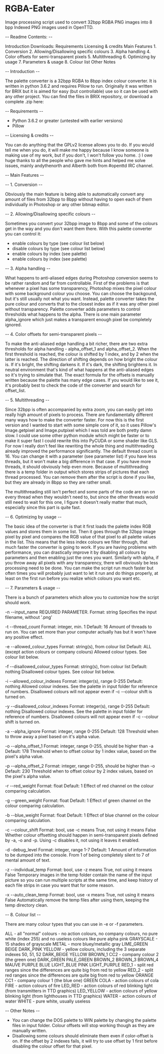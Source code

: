 # RGBA-Eater
Image processing script used to convert 32bpp RGBA PNG images into 8 bpp Indexed PNG images used in OpenTTD.

-- Readme Contents: --
  
  Introduction
  Downloads:
      Requirements
  Licensing & credits
  Main Features
      1. Conversion
      2. Allowing/Disallowing specific colours
      3. Alpha handling
      4. Color offsets for semi-transparent pixels
      5. Multithreading
      6. Optimizing by usage
      7. Parameters & usage
      8. Colour list
  Other Notes

-- Introduction --

The palette converter is a 32bpp RGBA to 8bpp index colour converter. It is written in python 3.6.2 and requires Pillow to run. Originally it was written for BRIX but it is aimed for easy (but controllable) use so it can be used with any other project. You can find the files in BRIX repository, or download a complete .zip here:

-- Requirements --

- Python 3.6.2 or greater (untested with earlier versions)
- Pillow

-- Licensing & credits --

You can do anything that the GPLv2 license allows you to do. If you would tell me when you do, it will make me happy because I know someone is making use of my work, but if you don't, I won't follow you home. :)
I owe huge thanks to all the people who gave me hints and helped me solve issues, mainly andythenorth and Alberth both from #openttd IRC channel.

-- Main Features --

-- 1. Conversion --

Obviously the main feature is being able to automatically convert any amount of files from 32bpp to 8bpp without having to open each of them individually in Photoshop or any other bitmap editor.

-- 2. Allowing/Disallowing specific colours --

Sometimes you convert your 32bpp image to 8bpp and some of the colours get in the way and you don't want them there. With this palette converter you can control it:
- enable colours by type (see colour list below)
- disable colours by type (see colour list below)
- enable colours by index (see palette)
- enable colours by index (see palette)

-- 3. Alpha handling --

What happens to anti-aliased edges during Photoshop conversion seems to be rather random and far from controllable. First of the problems is that whenever a pixel has some transparency, Photoshop mixes the pixel colour with some background colour you choose. You can choose the backgound, but it's still usually not what you want.
Instead, palette converter takes the pure colour and converts that to the closest index as if it was any other pixel without transparency.
Palette converter adds parameters to control thresholds what happens to the alpha. There is one main parameter alpha_ignore which just makes a transparent enough pixel be completely ignored.

-- 4. Color offsets for semi-transparent pixels --

To make the anti-aliased edge handling a bit richer, there are two extra thresholds for alpha handling - alpha_offset_1 and alpha_offset_2. When the first threshold is reached, the colour is shifted by 1 index, and by 2 when the latter is reached.
The direction of shifting depends on how bright the colour is. If it's bright, the shifting darkens it. If it's dark, the shifting brightens it. In neutral environment that's kind of what happens at the anti-aliased edges so it's trying to simulate that.
The exact formula for the offsets is manually written because the palette has many edge cases. If you would like to see it, it's probably best to check the code of the converter and search for offset_list.

-- 5. Multithreading --

Since 32bpp is often accompanied by extra zoom, you can easily get into really high amount of pixels to process. There are fundamentally different many ways how to make the converter faster. For now this is the first version and I wanted to start with some simple core of it, so it uses Pillow's Image.getpixel and Image.putpixel which I was told are both pretty damn slow. I could use some other python module which might be faster or to make it super fast I could rewrite this into PyCUDA or some shader like GLS. For now I really don't feel like rewriting the whole thing and multithreading already improved the performance significantly.
The default thread count is 16. You can change it with a parameter (see parameter list) if you have less threads, but it won't make a big difference in that case. If you have more threads, it should obviously help even more.
Because of multithreading there is a temp folder in output which stores strips of pictures that each thread processed. You can remove them after the script is done if you like, but they are already in 8bpp so they are rather small.

The multithreading still isn't perfect and some parts of the code are ran on every thread when they wouldn't need to, but since the other threads would still need to wait for this one, I figure it doesn't really matter that much, especially since this part is quite fast.

-- 6. Optimizing by usage --

The basic idea of the converter is that it first loads the palette index RGB values and stores them in some list. Then it goes through the 32bpp image pixel by pixel and compares the RGB value of that pixel to all palette values in the list.
This means that the less index colours we filter through, that much faster the converter is going to work. If you are having problems with performance, you can drastically improve it by disabling all colours by parameters and then enabling just the ones you want.
Similarly with alpha, if you throw away all pixels with any transparency, there will obviously be less processing need to be done.
You can make the script run much faster but often times you will probably just want to let it run and do things properly, at least on the first run before you realize which colours you want etc.

-- 7. Parameters & usage --

There is a bunch of parameters which allow you to customize how the script should work.

-n --input_name
REQUIRED PARAMETER.
Format: string
Specifies the input filename, without '.png'

-t --thread_count
Format: integer, min. 1
Default: 16
Amount of threads to run on. You can set more than your computer actually has but it won't have any positive effect.

-e --allowed_colour_types
Format: string(s), from colour list
Default: ALL (except action colours or company colours)
Allowed colour types. See colour list below.

-f --disallowed_colour_types
Format: string(s), from colour list
Default: nothing
Disallowed colour types. See colour list below.

-i --allowed_colour_indexes
Format: integer(s), range 0-255
Default: nothing
Allowed colour indexes. See the palette in input folder for reference of numbers. Disallowed colours will not appear even if -c --colour shift is turned on.

-y --disallowed_colour_indexes
Format: integer(s), range 0-255
Default: nothing
Disallowed colour indexes. See the palette in input folder for reference of numbers. Disallowed colours will not appear even if -c --colour shift is turned on.

-a --alpha_ignore
Format: integer, range 0-255
Default: 128
Threshold when to throw away a pixel based on it's  alpha value.

-o --alpha_offset_1
Format: integer, range 0-255, should be higher than -a
Default: 178
Threshold when to offset colour by 1 index value, based on the pixel's alpha value.

-p --alpha_offset_2
Format: integer, range 0-255, should be higher than -o
Default: 230
Threshold when to offset colour by 2 index values, based on the pixel's alpha value.

-r --red_weight
Format: float
Default: 1
Effect of red channel on the colour comparing calculation.

-g --green_weight
Format: float
Default: 1
Effect of green channel on the colour comparing calculation.

-b --blue_weight
Format: float
Default: 1
Effect of blue channel on the colour comparing calculation.

-c --colour_shift
Format: bool, use -c means True, not using it means False
Whether colour offsetting should happen in semi-transparent pixels defined by -a, -o and -p. Using -c disables it, not using it leaves it enabled.

-d -debug_level
Format: integer, range 1-7
Default: 1
Amount of information to be dumped into the console. From 1 of being completely silent to 7 of mental amount of text.

-z --individual_temp
Format: bool, use -z means True, not using it means False
Temporary images in the temp folder contain the name of the input picture so you can run multiple scripts at the same time, and keep history of each file strips in case you want that for some reason.

-x --auto_clean_temp
Format: bool, use -x means True, not using it means False
Automatically remove the temp files after using them, keeping the temp directory clean.

-- 8. Colour list --

There are many colour types that you can use in -e or -f parameters.

ALL - all "normal" colours - no action colours, no company colours, no pure white (index 255) and no useless colours like pure alpha pink
GRAYSCALE - 15 shades of grayscale
METAL - more bluey/metallic gray
LIME_GREEN
BEIGE
DARK_PINK
YELLOW - yellow colours, including the 3 separate indexes 50, 51, 52
DARK_BEIGE
YELLOW
BROWN_1
CC2 - company colour 2 (the green one)
DARK_GREEN
PALE_GREEN
BROWN_2
BROWN_3
BROWN_4
MAUVE
PURPLE
BLUE
LIGHT_BLUE
PINK
LIGHT_PURPLE
RED_1 - split red ranges since the differences are quite big from red to yellow
RED_2 - split red ranges since the differences are quite big from red to yellow
ORANGE
CC1 - company colour 1 (the blue one)
GREEN
COLA - action colours of cola
FIRE - action colours of fire
LED_RED - action colours of red blinking light (from transmitters in TTD graphics)
LED_YELLOW - action colours of yellow blinking light (from lighthouses in TTD graphics)
WATER - action colours of water
WHITE - pure white, usually useless

-- Other Notes --

- You can change the DOS palette to WIN palette by changing the palette files in input folder. Colour offsets will stop working though as they are manually written.
- Disallowing some colours should eliminate them even if color-offset is on. If the offset by 2 indexes fails, it will try to use offset by 1 first before disabling the colour offset for that pixel.
